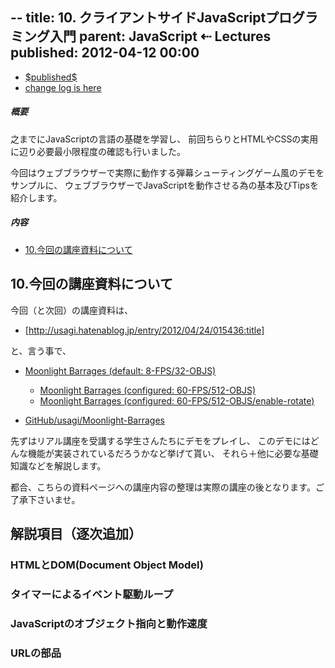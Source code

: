 --
title:     10. クライアントサイドJavaScriptプログラミング入門
parent:    JavaScript ⇠ Lectures
published: 2012-04-12 00:00
--

<a target="_blank" href="https://github.com/usagi/www.WonderRabbitProject.net/commits/master/Lectures/JavaScript/0010/main.ja.markdown">
<ul class="datetime">
  <li class="published"><time pubdate datetime="$published$">$published$</time>
  <li>change log is here
</ul>
</a>

<nav>

##### 概要

之までにJavaScriptの言語の基礎を学習し、
前回ちらりとHTMLやCSSの実用に辺り必要最小限程度の確認も行いました。

今回はウェブブラウザーで実際に動作する弾幕シューティングゲーム風のデモをサンプルに、
ウェブブラウザーでJavaScriptを動作させる為の基本及びTipsを紹介します。

##### 内容

<nav>

- [10.今回の講座資料について](#今回の講座資料について)

</nav>

## 10.今回の講座資料について

今回（と次回）の講座資料は、

- [http://usagi.hatenablog.jp/entry/2012/04/24/015436:title]

と、言う事で、

- [Moonlight Barrages (default: 8-FPS/32-OBJS)](http://moonlightbarrages.demo.wonderrabbitproject.net/)
    - [Moonlight Barrages (configured: 60-FPS/512-OBJS)](http://moonlightbarrages.demo.wonderrabbitproject.net/#frames_per_second=60,max_objects=512)
    - [Moonlight Barrages (configured: 60-FPS/512-OBJS/enable-rotate)](http://moonlightbarrages.demo.wonderrabbitproject.net/#frames_per_second=60,max_objects=512)

- [GitHub/usagi/Moonlight-Barrages](https://github.com/usagi/Moonlight-Barrages)

先ずはリアル講座を受講する学生さんたちにデモをプレイし、
このデモにはどんな機能が実装されているだろうかなど挙げて貰い、
それら＋他に必要な基礎知識などを解説します。

都合、こちらの資料ページへの講座内容の整理は実際の講座の後となります。ご了承下さいませ。

## 解説項目（逐次追加）

### HTMLとDOM(Document Object Model)

### タイマーによるイベント駆動ループ

### JavaScriptのオブジェクト指向と動作速度

### URLの部品

[prev]: ../0009/
[next]: ../0011/

[gist]:   http://gist.github.com/
[ideone]: http://www.ideone.com/

[ECMA-262]: http://www.ecma-international.org/publications/standards/Ecma-262.htm

